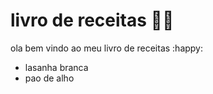 # livro de receitas :man_cook: 

ola bem vindo ao meu livro de receitas :happy:

- lasanha branca
- pao de alho